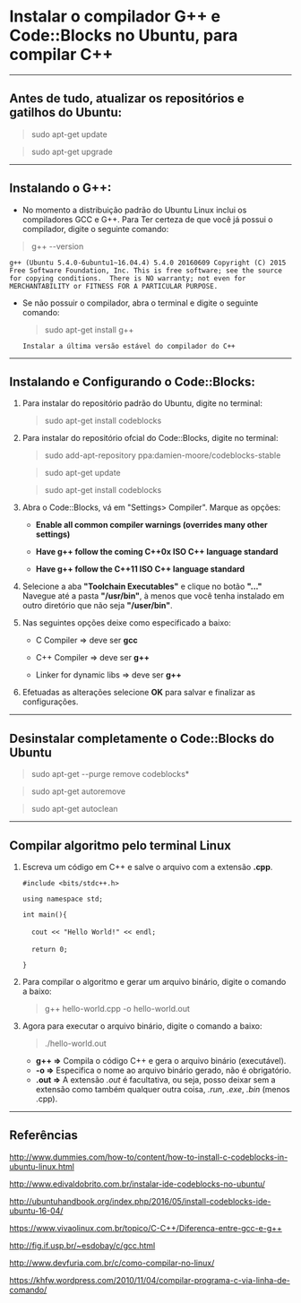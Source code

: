 Instalar o compilador G++ e Code::Blocks no Ubuntu, para compilar C++
===============================================

--------------------

## Antes de tudo, atualizar os repositórios e gatilhos do Ubuntu:

> sudo apt-get update

> sudo apt-get upgrade

--------------------

## Instalando o G++:

- No momento a distribuição padrão do Ubuntu Linux inclui os compiladores GCC e G++. Para Ter certeza de que você já possui o compilador, digite o seguinte comando:

> g++ --version

`g++ (Ubuntu 5.4.0-6ubuntu1~16.04.4) 5.4.0 20160609
Copyright (C) 2015 Free Software Foundation, Inc.
This is free software; see the source for copying conditions.  There is NO
warranty; not even for MERCHANTABILITY or FITNESS FOR A PARTICULAR PURPOSE.`

- Se não possuir o compilador, abra o terminal e digite o seguinte comando:

	> sudo apt-get install g++

	`Instalar a última versão estável do compilador do C++`

--------------------

## Instalando e Configurando o Code::Blocks:

1. Para instalar do repositório padrão do Ubuntu, digite no terminal:

	> sudo apt-get install codeblocks

2. Para instalar do repositório ofcial do Code::Blocks, digite no terminal:

	> sudo add-apt-repository ppa:damien-moore/codeblocks-stable

	> sudo apt-get update

	> sudo apt-get install codeblocks

3. Abra o Code::Blocks, vá em "Settings> Compiler". Marque as opções:

	- **Enable all common compiler warnings (overrides many other settings)**

	- **Have g++ follow the coming C++0x ISO C++ language standard**

	- **Have g++ follow the C++11 ISO C++ language standard**

4. Selecione a aba **"Toolchain Executables"** e clique no botão **"..."** Navegue até a pasta **"/usr/bin"**, à menos que você tenha instalado em outro diretório que não seja **"/user/bin"**.

5. Nas seguintes opções deixe como especificado a baixo:

	- C Compiler => deve ser **gcc**

	- C++ Compiler => deve ser **g++**

	- Linker for dynamic libs => deve ser **g++**

6. Efetuadas as alterações selecione **OK** para salvar e finalizar as configurações.

--------------------

## Desinstalar completamente o Code::Blocks do Ubuntu

> sudo apt-get --purge remove codeblocks*

> sudo apt-get autoremove

> sudo apt-get autoclean

--------------------

## Compilar algoritmo pelo terminal Linux

1. Escreva um código em C++ e salve o arquivo com a extensão **.cpp**.

	`#include <bits/stdc++.h>`<br />

	`using namespace std;`<br />

	`int main(){`<br />

	&nbsp;&nbsp;&nbsp;&nbsp;`cout << "Hello World!" << endl;`<br />

	&nbsp;&nbsp;&nbsp;&nbsp;`return 0;`<br />

	`}`

2. Para compilar o algoritmo e gerar um arquivo binário, digite o comando a baixo:

	> g++ hello-world.cpp -o hello-world.out

3. Agora para executar o arquivo binário, digite o comando a baixo:

	> ./hello-world.out

	- **g++  =>** Compila o código C++ e gera o arquivo binário (executável).
	- **-o   =>** Especifica o nome ao arquivo binário gerado, não é obrigatório.
	- **.out =>** A extensão *.out* é facultativa, ou seja, posso deixar sem a extensão como também qualquer outra coisa, *.run*, *.exe*, *.bin* (menos .cpp).

--------------------

## Referências

http://www.dummies.com/how-to/content/how-to-install-c-codeblocks-in-ubuntu-linux.html

http://www.edivaldobrito.com.br/instalar-ide-codeblocks-no-ubuntu/

http://ubuntuhandbook.org/index.php/2016/05/install-codeblocks-ide-ubuntu-16-04/

https://www.vivaolinux.com.br/topico/C-C++/Diferenca-entre-gcc-e-g++

http://fig.if.usp.br/~esdobay/c/gcc.html

http://www.devfuria.com.br/c/como-compilar-no-linux/

https://khfw.wordpress.com/2010/11/04/compilar-programa-c-via-linha-de-comando/


